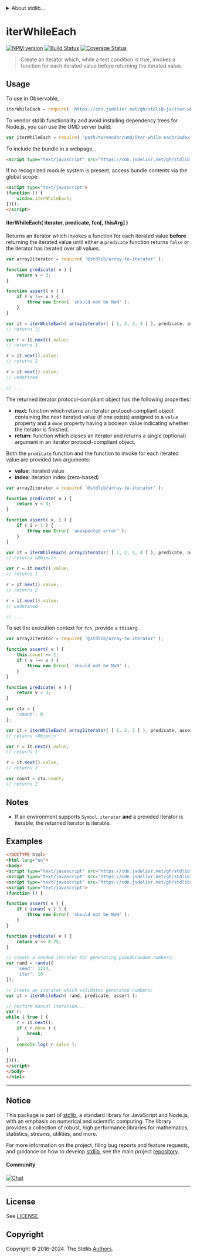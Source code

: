 <!--

@license Apache-2.0

Copyright (c) 2023 The Stdlib Authors.

Licensed under the Apache License, Version 2.0 (the "License");
you may not use this file except in compliance with the License.
You may obtain a copy of the License at

   http://www.apache.org/licenses/LICENSE-2.0

Unless required by applicable law or agreed to in writing, software
distributed under the License is distributed on an "AS IS" BASIS,
WITHOUT WARRANTIES OR CONDITIONS OF ANY KIND, either express or implied.
See the License for the specific language governing permissions and
limitations under the License.

-->


<details>
  <summary>
    About stdlib...
  </summary>
  <p>We believe in a future in which the web is a preferred environment for numerical computation. To help realize this future, we've built stdlib. stdlib is a standard library, with an emphasis on numerical and scientific computation, written in JavaScript (and C) for execution in browsers and in Node.js.</p>
  <p>The library is fully decomposable, being architected in such a way that you can swap out and mix and match APIs and functionality to cater to your exact preferences and use cases.</p>
  <p>When you use stdlib, you can be absolutely certain that you are using the most thorough, rigorous, well-written, studied, documented, tested, measured, and high-quality code out there.</p>
  <p>To join us in bringing numerical computing to the web, get started by checking us out on <a href="https://github.com/stdlib-js/stdlib">GitHub</a>, and please consider <a href="https://opencollective.com/stdlib">financially supporting stdlib</a>. We greatly appreciate your continued support!</p>
</details>

# iterWhileEach

[![NPM version][npm-image]][npm-url] [![Build Status][test-image]][test-url] [![Coverage Status][coverage-image]][coverage-url] <!-- [![dependencies][dependencies-image]][dependencies-url] -->

> Create an iterator which, while a test condition is true, invokes a function for each iterated value before returning the iterated value.

<!-- Section to include introductory text. Make sure to keep an empty line after the intro `section` element and another before the `/section` close. -->

<section class="intro">

</section>

<!-- /.intro -->

<!-- Package usage documentation. -->



<section class="usage">

## Usage

To use in Observable,

```javascript
iterWhileEach = require( 'https://cdn.jsdelivr.net/gh/stdlib-js/iter-while-each@umd/browser.js' )
```

To vendor stdlib functionality and avoid installing dependency trees for Node.js, you can use the UMD server build:

```javascript
var iterWhileEach = require( 'path/to/vendor/umd/iter-while-each/index.js' )
```

To include the bundle in a webpage,

```html
<script type="text/javascript" src="https://cdn.jsdelivr.net/gh/stdlib-js/iter-while-each@umd/browser.js"></script>
```

If no recognized module system is present, access bundle contents via the global scope:

```html
<script type="text/javascript">
(function () {
    window.iterWhileEach;
})();
</script>
```

#### iterWhileEach( iterator, predicate, fcn\[, thisArg] )

Returns an iterator which invokes a function for each iterated value **before** returning the iterated value until either a `predicate` function returns `false` or the iterator has iterated over all values.

```javascript
var array2iterator = require( '@stdlib/array-to-iterator' );

function predicate( v ) {
    return v < 3;
}

function assert( v ) {
    if ( v !== v ) {
        throw new Error( 'should not be NaN' );
    }
}

var it = iterWhileEach( array2iterator( [ 1, 2, 3, 4 ] ), predicate, assert );
// returns {}

var r = it.next().value;
// returns 1

r = it.next().value;
// returns 2

r = it.next().value;
// undefined

// ...
```

The returned iterator protocol-compliant object has the following properties:

-   **next**: function which returns an iterator protocol-compliant object containing the next iterated value (if one exists) assigned to a `value` property and a `done` property having a boolean value indicating whether the iterator is finished.
-   **return**: function which closes an iterator and returns a single (optional) argument in an iterator protocol-compliant object.

Both the `predicate` function and the function to invoke for each iterated value are provided two arguments:

-   **value**: iterated value
-   **index**: iteration index (zero-based)

```javascript
var array2iterator = require( '@stdlib/array-to-iterator' );

function predicate( v ) {
    return v < 3;
}

function assert( v, i ) {
    if ( i > 1 ) {
        throw new Error( 'unexpected error' );
    }
}

var it = iterWhileEach( array2iterator( [ 1, 2, 3, 4 ] ), predicate, assert );
// returns <Object>

var r = it.next().value;
// returns 1

r = it.next().value;
// returns 2

r = it.next().value;
// undefined

// ...
```

To set the execution context for `fcn`, provide a `thisArg`.

<!-- eslint-disable no-invalid-this -->

```javascript
var array2iterator = require( '@stdlib/array-to-iterator' );

function assert( v ) {
    this.count += 1;
    if ( v !== v ) {
        throw new Error( 'should not be NaN' );
    }
}

function predicate( v ) {
    return v < 3;
}

var ctx = {
    'count': 0
};

var it = iterWhileEach( array2iterator( [ 1, 2, 3 ] ), predicate, assert, ctx );
// returns <Object>

var r = it.next().value;
// returns 1

r = it.next().value;
// returns 2

var count = ctx.count;
// returns 2
```

</section>

<!-- /.usage -->

<!-- Package usage notes. Make sure to keep an empty line after the `section` element and another before the `/section` close. -->

<section class="notes">

## Notes

-   If an environment supports `Symbol.iterator` **and** a provided iterator is iterable, the returned iterator is iterable.

</section>

<!-- /.notes -->

<!-- Package usage examples. -->

<section class="examples">

## Examples

<!-- eslint no-undef: "error" -->

```html
<!DOCTYPE html>
<html lang="en">
<body>
<script type="text/javascript" src="https://cdn.jsdelivr.net/gh/stdlib-js/random-iter-randu@umd/browser.js"></script>
<script type="text/javascript" src="https://cdn.jsdelivr.net/gh/stdlib-js/math-base-assert-is-nan@umd/browser.js"></script>
<script type="text/javascript" src="https://cdn.jsdelivr.net/gh/stdlib-js/iter-while-each@umd/browser.js"></script>
<script type="text/javascript">
(function () {

function assert( v ) {
    if ( isnan( v ) ) {
        throw new Error( 'should not be NaN' );
    }
}

function predicate( v ) {
    return v <= 0.75;
}

// Create a seeded iterator for generating pseudorandom numbers:
var rand = randu({
    'seed': 1234,
    'iter': 10
});

// Create an iterator which validates generated numbers:
var it = iterWhileEach( rand, predicate, assert );

// Perform manual iteration...
var r;
while ( true ) {
    r = it.next();
    if ( r.done ) {
        break;
    }
    console.log( r.value );
}

})();
</script>
</body>
</html>
```

</section>

<!-- /.examples -->

<!-- Section to include cited references. If references are included, add a horizontal rule *before* the section. Make sure to keep an empty line after the `section` element and another before the `/section` close. -->

<section class="references">

</section>

<!-- /.references -->

<!-- Section for related `stdlib` packages. Do not manually edit this section, as it is automatically populated. -->

<section class="related">

</section>

<!-- /.related -->

<!-- Section for all links. Make sure to keep an empty line after the `section` element and another before the `/section` close. -->


<section class="main-repo" >

* * *

## Notice

This package is part of [stdlib][stdlib], a standard library for JavaScript and Node.js, with an emphasis on numerical and scientific computing. The library provides a collection of robust, high performance libraries for mathematics, statistics, streams, utilities, and more.

For more information on the project, filing bug reports and feature requests, and guidance on how to develop [stdlib][stdlib], see the main project [repository][stdlib].

#### Community

[![Chat][chat-image]][chat-url]

---

## License

See [LICENSE][stdlib-license].


## Copyright

Copyright &copy; 2016-2024. The Stdlib [Authors][stdlib-authors].

</section>

<!-- /.stdlib -->

<!-- Section for all links. Make sure to keep an empty line after the `section` element and another before the `/section` close. -->

<section class="links">

[npm-image]: http://img.shields.io/npm/v/@stdlib/iter-while-each.svg
[npm-url]: https://npmjs.org/package/@stdlib/iter-while-each

[test-image]: https://github.com/stdlib-js/iter-while-each/actions/workflows/test.yml/badge.svg?branch=v0.2.0
[test-url]: https://github.com/stdlib-js/iter-while-each/actions/workflows/test.yml?query=branch:v0.2.0

[coverage-image]: https://img.shields.io/codecov/c/github/stdlib-js/iter-while-each/main.svg
[coverage-url]: https://codecov.io/github/stdlib-js/iter-while-each?branch=main

<!--

[dependencies-image]: https://img.shields.io/david/stdlib-js/iter-while-each.svg
[dependencies-url]: https://david-dm.org/stdlib-js/iter-while-each/main

-->

[chat-image]: https://img.shields.io/gitter/room/stdlib-js/stdlib.svg
[chat-url]: https://app.gitter.im/#/room/#stdlib-js_stdlib:gitter.im

[stdlib]: https://github.com/stdlib-js/stdlib

[stdlib-authors]: https://github.com/stdlib-js/stdlib/graphs/contributors

[umd]: https://github.com/umdjs/umd
[es-module]: https://developer.mozilla.org/en-US/docs/Web/JavaScript/Guide/Modules

[deno-url]: https://github.com/stdlib-js/iter-while-each/tree/deno
[deno-readme]: https://github.com/stdlib-js/iter-while-each/blob/deno/README.md
[umd-url]: https://github.com/stdlib-js/iter-while-each/tree/umd
[umd-readme]: https://github.com/stdlib-js/iter-while-each/blob/umd/README.md
[esm-url]: https://github.com/stdlib-js/iter-while-each/tree/esm
[esm-readme]: https://github.com/stdlib-js/iter-while-each/blob/esm/README.md
[branches-url]: https://github.com/stdlib-js/iter-while-each/blob/main/branches.md

[stdlib-license]: https://raw.githubusercontent.com/stdlib-js/iter-while-each/main/LICENSE

</section>

<!-- /.links -->
